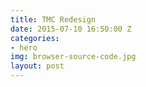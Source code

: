 ```yaml
---
title: TMC Redesign
date: 2015-07-10 16:50:00 Z
categories:
- hero
img: browser-source-code.jpg
layout: post
---
```



